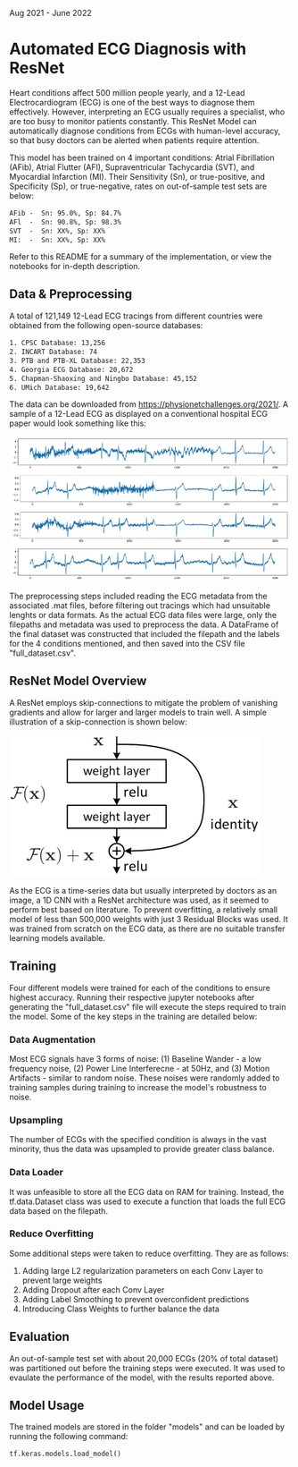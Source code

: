 Aug 2021 - June 2022
# Automated ECG Diagnosis with ResNet

Heart conditions affect 500 million people yearly, and a 12-Lead Electrocardiogram (ECG) is one of the best ways to diagnose them effectively. However, interpreting an ECG usually requires a specialist, who are too busy to monitor patients constantly. This ResNet Model can automatically diagnose conditions from ECGs with human-level accuracy, so that busy doctors can be alerted when patients require attention.

This model has been trained on 4 important conditions: Atrial Fibrillation (AFib), Atrial Flutter (AFl), Supraventricular Tachycardia (SVT), and Myocardial Infarction (MI). Their Sensitivity (Sn), or true-positive, and Specificity (Sp), or true-negative, rates on out-of-sample test sets are below:
```
AFib -  Sn: 95.0%, Sp: 84.7%
AFl  -  Sn: 90.8%, Sp: 98.3%
SVT  -  Sn: XX%, Sp: XX%
MI:  -  Sn: XX%, Sp: XX%
```
Refer to this README for a summary of the implementation, or view the notebooks for in-depth description.

## Data & Preprocessing

A total of 121,149 12-Lead ECG tracings from different countries were obtained from the following open-source databases:
```
1. CPSC Database: 13,256
2. INCART Database: 74
3. PTB and PTB-XL Database: 22,353
4. Georgia ECG Database: 20,672
5. Chapman-Shaoxing and Ningbo Database: 45,152
6. UMich Database: 19,642
```
The data can be downloaded from https://physionetchallenges.org/2021/. A sample of a 12-Lead ECG as displayed on a conventional hospital ECG paper would look something like this:

![ECG_Sample](images/ecg_sample.png)

The preprocessing steps included reading the ECG metadata from the associated .mat files, before filtering out tracings which had unsuitable lenghts or data formats. As the actual ECG data files were large, only the filepaths and metadata was used to preprocess the data. A DataFrame of the final dataset was constructed that included the filepath and the labels for the 4 conditions mentioned, and then saved into the CSV file "full_dataset.csv".

## ResNet Model Overview

A ResNet employs skip-connections to mitigate the problem of vanishing gradients and allow for larger and larger models to train well. A simple illustration of a skip-connection is shown below:

![resnet](images/resnet.png)

As the ECG is a time-series data but usually interpreted by doctors as an image, a 1D CNN with a ResNet architecture was used, as it seemed to perform best based on literature. To prevent overfitting, a relatively small model of less than 500,000 weights with just 3 Residual Blocks was used. It was trained from scratch on the ECG data, as there are no suitable transfer learning models available. 

## Training

Four different models were trained for each of the conditions to ensure highest accuracy. Running their respective jupyter notebooks after generating the "full_dataset.csv" file will execute the steps required to train the model. Some of the key steps in the training are detailed below:

### Data Augmentation

Most ECG signals have 3 forms of noise: (1) Baseline Wander - a low frequency noise, (2) Power Line Interferecne - at 50Hz, and (3) Motion Artifacts - similar to random noise. These noises were randomly added to training samples during training to increase the model's robustness to noise.

### Upsampling

The number of ECGs with the specified condition is always in the vast minority, thus the data was upsampled to provide greater class balance.

### Data Loader

It was unfeasible to store all the ECG data on RAM for training. Instead, the tf.data.Dataset class was used to execute a function that loads the full ECG data based on the filepath.

### Reduce Overfitting

Some additional steps were taken to reduce overfitting. They are as follows:
1. Adding large L2 regularization parameters on each Conv Layer to prevent large weights
2. Adding Dropout after each Conv Layer
3. Adding Label Smoothing to prevent overconfident predictions
4. Introducing Class Weights to further balance the data

## Evaluation

An out-of-sample test set with about 20,000 ECGs (20% of total dataset) was partitioned out before the training steps were executed. It was used to evaulate the performance of the model, with the results reported above.

## Model Usage

The trained models are stored in the folder "models" and can be loaded by running the following command:
```
tf.keras.models.load_model()
```
